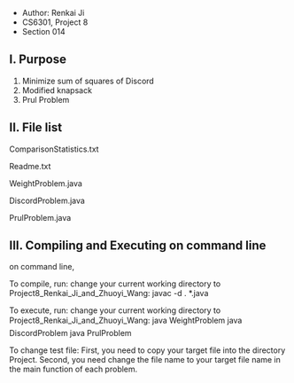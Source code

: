 * Author: Renkai Ji
* CS6301, Project 8
* Section 014


I. Purpose
----------


1. Minimize sum of squares of Discord
2. Modified knapsack
3. Prul Problem

II. File list
--------------
ComparisonStatistics.txt

Readme.txt

WeightProblem.java

DiscordProblem.java

PrulProblem.java

III. Compiling and Executing on command line
---------------------------------------------
on command line,

To compile, run:
change your current working directory to Project8_Renkai_Ji_and_Zhuoyi_Wang:
javac -d . *.java


To execute, run:
change your current working directory to Project8_Renkai_Ji_and_Zhuoyi_Wang:
java WeightProblem
java DiscordProblem
java PrulProblem

To change test file:
First, you need to copy your target file into the directory Project. 
Second, you need change the file name to your target file name in the main function of each problem.
